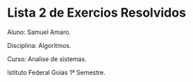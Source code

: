 # Lista 2 de Exercios Resolvidos
Aluno: Samuel Amaro.

Disciplina: Algoritmos.

Curso: Analise de sistemas.

Istituto Federal Goias 1ª Semestre.
